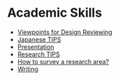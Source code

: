 Academic Skills
======

- [Viewpoints for Design Reviewing](./design_review.md)
- [Japanese TIPS](./japanese.md)
- [Presentation](./presentation.md)
- [Research TIPS](./research.md)
- [How to survey a research area?](./survey.md)
- [Writing](./writing.md)